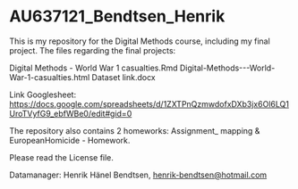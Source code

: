 # AU637121_Bendtsen_Henrik

This is my repository for the Digital Methods course, including my final project. 
The files regarding the final projects: 

Digital Methods - World War 1 casualties.Rmd
Digital-Methods---World-War-1-casualties.html
Dataset link.docx


Link Googlesheet: https://docs.google.com/spreadsheets/d/1ZXTPnQzmwdofxDXb3jx6Ol6LQ1UroTVyfG9_ebfWBe0/edit#gid=0

The repository also contains 2 homeworks: Assignment_ mapping & EuropeanHomicide - Homework.

Please read the License file.

Datamanager: Henrik Hänel Bendtsen,
henrik-bendtsen@hotmail.com
